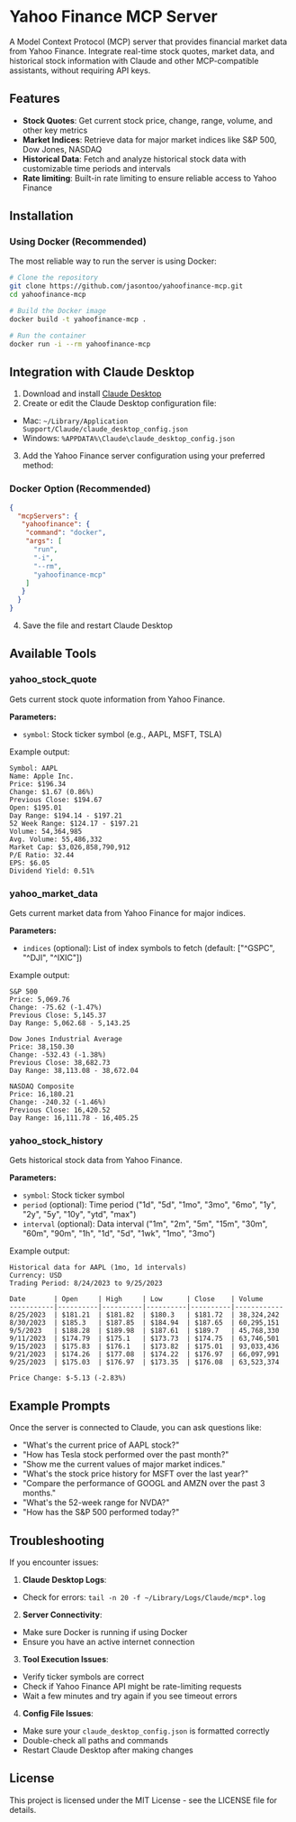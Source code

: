 # Yahoo Finance MCP Server

A Model Context Protocol (MCP) server that provides financial market data from Yahoo Finance. Integrate real-time stock quotes, market data, and historical stock information with Claude and other MCP-compatible assistants, without requiring API keys.

## Features

- **Stock Quotes**: Get current stock price, change, range, volume, and other key metrics
- **Market Indices**: Retrieve data for major market indices like S&P 500, Dow Jones, NASDAQ
- **Historical Data**: Fetch and analyze historical stock data with customizable time periods and intervals
- **Rate limiting**: Built-in rate limiting to ensure reliable access to Yahoo Finance

## Installation

### Using Docker (Recommended)

The most reliable way to run the server is using Docker:

```bash
# Clone the repository
git clone https://github.com/jasontoo/yahoofinance-mcp.git
cd yahoofinance-mcp

# Build the Docker image
docker build -t yahoofinance-mcp .

# Run the container
docker run -i --rm yahoofinance-mcp
```

## Integration with Claude Desktop

1. Download and install [Claude Desktop](https://claude.ai/download)
2. Create or edit the Claude Desktop configuration file:
  - Mac: `~/Library/Application Support/Claude/claude_desktop_config.json`
  - Windows: `%APPDATA%\Claude\claude_desktop_config.json`

3. Add the Yahoo Finance server configuration using your preferred method:

### Docker Option (Recommended)

```json
{
  "mcpServers": {
   "yahoofinance": {
    "command": "docker",
    "args": [
      "run",
      "-i",
      "--rm",
      "yahoofinance-mcp"
    ]
   }
  }
}
```

4. Save the file and restart Claude Desktop

## Available Tools

### yahoo_stock_quote
Gets current stock quote information from Yahoo Finance.

**Parameters:**
- `symbol`: Stock ticker symbol (e.g., AAPL, MSFT, TSLA)

Example output:
```
Symbol: AAPL
Name: Apple Inc.
Price: $196.34
Change: $1.67 (0.86%)
Previous Close: $194.67
Open: $195.01
Day Range: $194.14 - $197.21
52 Week Range: $124.17 - $197.21
Volume: 54,364,985
Avg. Volume: 55,486,332
Market Cap: $3,026,858,790,912
P/E Ratio: 32.44
EPS: $6.05
Dividend Yield: 0.51%
```

### yahoo_market_data
Gets current market data from Yahoo Finance for major indices.

**Parameters:**
- `indices` (optional): List of index symbols to fetch (default: ["^GSPC", "^DJI", "^IXIC"])

Example output:
```
S&P 500
Price: 5,069.76
Change: -75.62 (-1.47%)
Previous Close: 5,145.37
Day Range: 5,062.68 - 5,143.25

Dow Jones Industrial Average
Price: 38,150.30
Change: -532.43 (-1.38%)
Previous Close: 38,682.73
Day Range: 38,113.08 - 38,672.04

NASDAQ Composite
Price: 16,180.21
Change: -240.32 (-1.46%)
Previous Close: 16,420.52
Day Range: 16,111.78 - 16,405.25
```

### yahoo_stock_history
Gets historical stock data from Yahoo Finance.

**Parameters:**
- `symbol`: Stock ticker symbol
- `period` (optional): Time period ("1d", "5d", "1mo", "3mo", "6mo", "1y", "2y", "5y", "10y", "ytd", "max")
- `interval` (optional): Data interval ("1m", "2m", "5m", "15m", "30m", "60m", "90m", "1h", "1d", "5d", "1wk", "1mo", "3mo")

Example output:
```
Historical data for AAPL (1mo, 1d intervals)
Currency: USD
Trading Period: 8/24/2023 to 9/25/2023

Date       | Open     | High     | Low      | Close    | Volume
-----------|----------|----------|----------|----------|------------
8/25/2023  | $181.21  | $181.82  | $180.3   | $181.72  | 38,324,242
8/30/2023  | $185.3   | $187.85  | $184.94  | $187.65  | 60,295,151
9/5/2023   | $188.28  | $189.98  | $187.61  | $189.7   | 45,768,330
9/11/2023  | $174.79  | $175.1   | $173.73  | $174.75  | 63,746,501
9/15/2023  | $175.83  | $176.1   | $173.82  | $175.01  | 93,033,436
9/21/2023  | $174.26  | $177.08  | $174.22  | $176.97  | 66,097,991
9/25/2023  | $175.03  | $176.97  | $173.35  | $176.08  | 63,523,374

Price Change: $-5.13 (-2.83%)
```

## Example Prompts

Once the server is connected to Claude, you can ask questions like:

- "What's the current price of AAPL stock?"
- "How has Tesla stock performed over the past month?"
- "Show me the current values of major market indices."
- "What's the stock price history for MSFT over the last year?"
- "Compare the performance of GOOGL and AMZN over the past 3 months."
- "What's the 52-week range for NVDA?"
- "How has the S&P 500 performed today?"

## Troubleshooting

If you encounter issues:

1. **Claude Desktop Logs**:
  - Check for errors: `tail -n 20 -f ~/Library/Logs/Claude/mcp*.log`
  
2. **Server Connectivity**:
  - Make sure Docker is running if using Docker
  - Ensure you have an active internet connection

3. **Tool Execution Issues**:
  - Verify ticker symbols are correct
  - Check if Yahoo Finance API might be rate-limiting requests
  - Wait a few minutes and try again if you see timeout errors

4. **Config File Issues**:
  - Make sure your `claude_desktop_config.json` is formatted correctly
  - Double-check all paths and commands
  - Restart Claude Desktop after making changes

## License

This project is licensed under the MIT License - see the LICENSE file for details.
